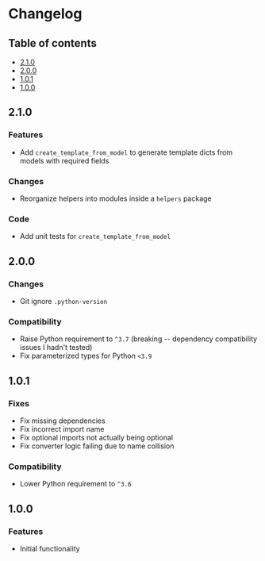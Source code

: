 # Changelog

## Table of contents

- [2.1.0](#210)
- [2.0.0](#200)
- [1.0.1](#101)
- [1.0.0](#100)

## 2.1.0

### Features

- Add `create_template_from_model` to generate template dicts from models with required fields

### Changes

- Reorganize helpers into modules inside a `helpers` package

### Code

- Add unit tests for `create_template_from_model`

## 2.0.0

### Changes

- Git ignore `.python-version`

### Compatibility

- Raise Python requirement to `^3.7` (breaking -- dependency compatibility issues I hadn't tested)
- Fix parameterized types for Python `<3.9`

## 1.0.1

### Fixes

- Fix missing dependencies
- Fix incorrect import name
- Fix optional imports not actually being optional
- Fix converter logic failing due to name collision

### Compatibility

- Lower Python requirement to `^3.6`

## 1.0.0

### Features

- Initial functionality
